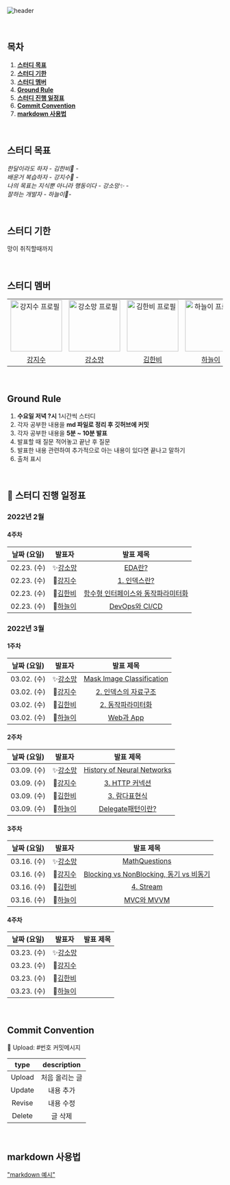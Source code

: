 ![header](https://capsule-render.vercel.app/api?type=Cylinder&color=gradient&section=header&text=week-we-learn&fontSize=40&animation=fadeIn)

<br/>

## 목차

1. [**스터디 목표**](#1)
2. [**스터디 기한**](#2)
3. [**스터디 멤버**](#3)
4. [**Ground Rule**](#4)
5. [**스터디 진행 일정표**](#5)
6. [**Commit Convention**](#6)
7. [**markdown 사용법**](#7)

<br/>
<div id="1"></div>

## 스터디 목표

_한달이라도 하자 - 김한비:clown_face: -_  
_배운거 복습하자 - 강지수🌱 -_  
_나의 목표는 지식뿐 아니라 행동이다 - 강소망:sparkles: -_  
_잘하는 개발자 - 하늘이:dizzy:-_

<br/>
<div id="2"></div>

## 스터디 기한

망이 취직할때까지

<br/>
<div id="3"></div>

## 스터디 멤버

<div align="center">
  <table>
    <tr>
      <td align="center">
        <a href="https://github.com/kang-jisu">
          <img src="https://avatars.githubusercontent.com/u/37580216?v=4" alt="강지수 프로필" width=120 height=120 />
        </a>
      </td>
      <td align="center">
        <a href="https://github.com/Somang-Kang">
          <img src="https://avatars.githubusercontent.com/u/77764316?v=4" alt="강소망 프로필" width=120 height=120 />
        </a>
      </td>
      <td align="center">
        <a href="https://github.com/hanbi97">
          <img src="https://avatars.githubusercontent.com/u/36736904?v=4" alt="김한비 프로필" width=120 height=120 />
        </a>
      </td>
      <td align="center">
        <a href="https://github.com/NEULiee">
          <img src="https://avatars.githubusercontent.com/u/39167842?v=4" alt="하늘이 프로필" width=120 height=120 />
        </a>
      </td>
    </tr>
    <tr>
      <td align="center">
        <a href="https://github.com/kang-jisu">
          강지수
        </a>
      </td>
      <td align="center">
        <a href="https://github.com/Somang-Kang">
          강소망
        </a>
      </td>
      <td align="center">
        <a href="https://github.com/hanbi97">
          김한비
        </a>
      </td>
      <td align="center">
        <a href="https://github.com/NEULiee">
          하늘이
        </a>
      </td>
    </tr>
  </table>
</div>

<br/>
<div id="4"></div>

## Ground Rule

1. **수요일 저녁 ?시** 1시간씩 스터디
2. 각자 공부한 내용을 **md 파일로 정리 후 깃허브에 커밋**
3. 각자 공부한 내용을 **5분 ~ 10분 발표**
4. 발표할 때 질문 적어놓고 끝난 후 질문
5. 발표한 내용 관련하여 추가적으로 아는 내용이 있다면 끝나고 말하기
6. 출처 표시

<br/>
<div id="5"></div>

## 📅 스터디 진행 일정표

### 2022년 2월

#### 4주차

| 날짜 (요일) |                            발표자                             |                           발표 제목                            |
| :-------: | :---------------------------------------------------------: | :----------------------------------------------------------: |
| 02.23. (수) | :sparkles:<a href="https://github.com/Somang-Kang">강소망</a> | [EDA란?](./✨강소망/week1-EDA란.md) |
| 02.23. (수) | 🌱<a href="https://github.com/kang-jisu">강지수</a>           | [1. 인덱스란?](./🌱강지수/1.인덱스란_강지수.md) |
| 02.23. (수) |  :clown_face:<a href="https://github.com/hanbi97">김한비</a>  | [함수형 인터페이스와 동작파라미터화](./🤡김한비/1._함수형_프로그래밍.md) |
| 02.23. (수) |    :dizzy:<a href="https://github.com/NEULiee">하늘이</a>     | [DevOps와 CI/CD](./💫하늘이/DevOps란?_하늘이.md) |

### 2022년 3월

#### 1주차

| 날짜 (요일) |                            발표자                             |                           발표 제목                            |
| :-------: | :---------------------------------------------------------: | :----------------------------------------------------------: |
| 03.02. (수) | :sparkles:<a href="https://github.com/Somang-Kang">강소망</a> |  [Mask Image Classification](./✨강소망/week2-Mask_Image_Classification.md)   |
| 03.02. (수) |      🌱<a href="https://github.com/kang-jisu">강지수</a>      | [2. 인덱스의 자료구조](./🌱강지수/2.인덱스의자료구조_강지수.md) |
| 03.02. (수) |  :clown_face:<a href="https://github.com/hanbi97">김한비</a>  |  [2. 동작파라미터화](./🤡김한비/2._동작파라미터화.md)|
| 03.02. (수) |    :dizzy:<a href="https://github.com/NEULiee">하늘이</a>     | [Web과 App](./💫하늘이/Web과_App_하늘이.md) |

#### 2주차

| 날짜 (요일) |                            발표자                             | 발표 제목 |
| :---------: | :-----------------------------------------------------------: | :-------: |
| 03.09. (수) | :sparkles:<a href="https://github.com/Somang-Kang">강소망</a> | [History of Neural Networks](./✨강소망/week3-History_of_Neural_Networks.md) |
| 03.09. (수) |      🌱<a href="https://github.com/kang-jisu">강지수</a>      | [3. HTTP 커넥션](./🌱강지수/3._HTTP_커넥션.md) |
| 03.09. (수) |  :clown_face:<a href="https://github.com/hanbi97">김한비</a>  | [3. 람다표현식](./🤡김한비/3._람다_표현식.md)        |
| 03.09. (수) |    :dizzy:<a href="https://github.com/NEULiee">하늘이</a>     | [Delegate패턴이란?](./💫하늘이/Delegate_패턴이란?_하늘이.md) |

#### 3주차

| 날짜 (요일) |                            발표자                             | 발표 제목 |
| :---------: | :-----------------------------------------------------------: | :-------: |
| 03.16. (수) | :sparkles:<a href="https://github.com/Somang-Kang">강소망</a> |[MathQuestions](./✨강소망/week4-MathQuestions.md)|
| 03.16. (수) |      🌱<a href="https://github.com/kang-jisu">강지수</a>      | [Blocking vs NonBlocking, 동기 vs 비동기](./%F0%9F%8C%B1%EA%B0%95%EC%A7%80%EC%88%98/Blocking%20vs%20NonBlocking%2C%20%EB%8F%99%EA%B8%B0%20vs%20%EB%B9%84%EB%8F%99%EA%B8%B0.md)|
| 03.16. (수) |  :clown_face:<a href="https://github.com/hanbi97">김한비</a>  | [4. Stream](./🤡김한비/4._Stream.md) |
| 03.16. (수) |    :dizzy:<a href="https://github.com/NEULiee">하늘이</a>     |  [MVC와 MVVM](./💫하늘이/MVC와_MVVM.md)  |

#### 4주차

| 날짜 (요일) |                            발표자                             | 발표 제목 |
| :---------: | :-----------------------------------------------------------: | :-------: |
| 03.23. (수) | :sparkles:<a href="https://github.com/Somang-Kang">강소망</a> |           |
| 03.23. (수) |      🌱<a href="https://github.com/kang-jisu">강지수</a>      |           |
| 03.23. (수) |  :clown_face:<a href="https://github.com/hanbi97">김한비</a>  |           |
| 03.23. (수) |    :dizzy:<a href="https://github.com/NEULiee">하늘이</a>     |           |

<br/>
<div id="6"></div>

## Commit Convention

:clown_face: Upload: #번호 커밋메시지

|  type  |  description   |
| :----: | :------------: |
| Upload | 처음 올리는 글 |
| Update |   내용 추가    |
| Revise |   내용 수정    |
| Delete |    글 삭제     |

<br/>
<div id="7"></div>

## markdown 사용법

["markdown 예시"](https://github.com/week-we-learn/week-we-learn/blob/main/markdown.md)

